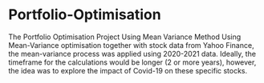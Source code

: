 # Portfolio-Optimisation
The Portfolio Optimisation Project Using Mean Variance Method 
Using Mean-Variance optimisation together with stock data from Yahoo Finance, the mean-variance process was applied using 2020-2021 data. Ideally, the timeframe for the calculations would be longer (2 or more years), however, the idea was to explore the impact of Covid-19 on these specific stocks. 
